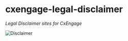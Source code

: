 # cxengage-legal-disclaimer

_Legal Disclaimer sites for CxEngage_

![Disclaimer](https://media.giphy.com/media/tN7Hd0Ih0QBG0/giphy.gif)
